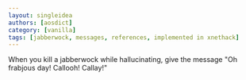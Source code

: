 ```yaml
---
layout: singleidea
authors: [aosdict]
category: [vanilla]
tags: [jabberwock, messages, references, implemented in xnethack]
---
```

When you kill a jabberwock while hallucinating, give the message "Oh frabjous day! Callooh! Callay!"
